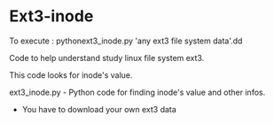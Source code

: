 # Ext3-inode
To execute : pythonext3_inode.py 'any ext3 file system data'.dd

Code to help understand study linux file system ext3.

This code looks for inode's value.

ext3_inode.py - Python code for finding inode's value and other infos.

* You have to download your own ext3 data
